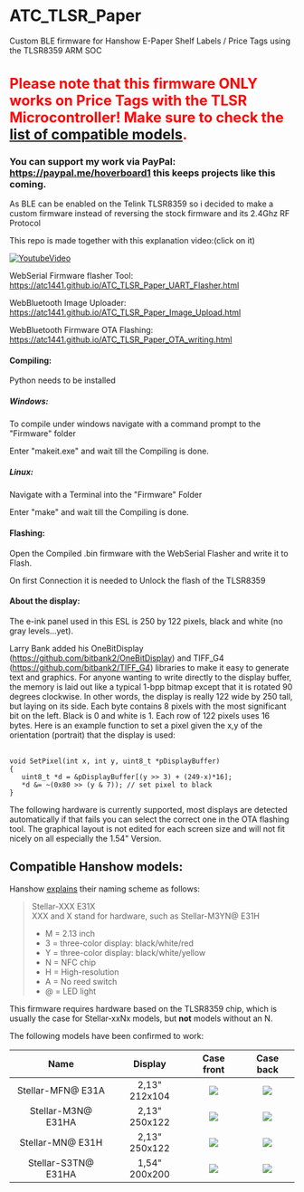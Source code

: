 # ATC_TLSR_Paper
Custom BLE firmware for Hanshow E-Paper Shelf Labels / Price Tags using the TLSR8359 ARM SOC

<h1 style="color:red;font-size:25px;">Please note that this firmware ONLY works on Price Tags with the TLSR Microcontroller! Make sure to check the <a href="#compatible-hanshow-models">list of compatible models</a>.</h1>


### You can support my work via PayPal: https://paypal.me/hoverboard1 this keeps projects like this coming.

As BLE can be enabled on the Telink TLSR8359 so i decided to make a custom firmware instead of reversing the stock firmware and its 2.4Ghz RF Protocol

This repo is made together with this explanation video:(click on it)

[![YoutubeVideo](https://img.youtube.com/vi/ANHz7EgWx7k/0.jpg)](https://www.youtube.com/watch?v=ANHz7EgWx7k)


WebSerial Firmware flasher Tool: 
https://atc1441.github.io/ATC_TLSR_Paper_UART_Flasher.html

WebBluetooth Image Uploader:
https://atc1441.github.io/ATC_TLSR_Paper_Image_Upload.html

WebBluetooth Firmware OTA Flashing:
https://atc1441.github.io/ATC_TLSR_Paper_OTA_writing.html

#### Compiling:
Python needs to be installed
##### Windows:
To compile under windows navigate with a command prompt to the "Firmware" folder

Enter "makeit.exe" and wait till the Compiling is done.


##### Linux:
Navigate with a Terminal into the "Firmware" Folder

Enter "make" and wait till the Compiling is done.

#### Flashing:
Open the Compiled .bin firmware with the WebSerial Flasher and write it to Flash.

On first Connection it is needed to Unlock the flash of the TLSR8359

#### About the display:
The e-ink panel used in this ESL is 250 by 122 pixels, black and white (no gray levels...yet).

Larry Bank added his OneBitDisplay (https://github.com/bitbank2/OneBitDisplay) and TIFF_G4 (https://github.com/bitbank2/TIFF_G4) libraries to make it easy to generate text and graphics. For anyone wanting to write directly to the display buffer, the memory is laid out like a typical 1-bpp bitmap except that it is rotated 90 degrees clockwise. In other words, the display is really 122 wide by 250 tall, but laying on its side. Each byte contains 8 pixels with the most significant bit on the left. Black is 0 and white is 1. Each row of 122 pixels uses 16 bytes. Here is an example function to set a pixel given the x,y of the orientation (portrait) that the display is used:<br>
<br>
```
void SetPixel(int x, int y, uint8_t *pDisplayBuffer)
{
   uint8_t *d = &pDisplayBuffer[(y >> 3) + (249-x)*16];
   *d &= ~(0x80 >> (y & 7)); // set pixel to black
}
```


The following hardware is currently supported,
most displays are detected automatically if that fails you can select the correct one in the OTA flashing tool.
The graphical layout is not edited for each screen size and will not fit nicely on all especially the 1.54" Version.

## Compatible Hanshow models:
Hanshow [explains](https://fcc.report/FCC-ID/2AHB5-M3NT/4535921.pdf) their naming scheme as follows:
> Stellar-XXX E31X  
> XXX and X stand for hardware, such as Stellar-M3YN@ E31H
> - M = 2.13 inch
> - 3 = three-color display: black/white/red
> - Y = three-color display: black/white/yellow
> - N = NFC chip
> - H = High-resolution
> - A = No reed switch
> - @ = LED light

This firmware requires hardware based on the TLSR8359 chip, which is usually the case for Stellar-xxNx models, but **not** models without an N.

The following models have been confirmed to work:

|        Name         |    Display    |                    Case front                     |                    Case back                     |
| :-----------------: | :-----------: | :-----------------------------------------------: | :----------------------------------------------: |
|  Stellar-MFN@ E31A  | 2,13" 212x104 | ![](/Compatible_models/Stellar-MFN%40_Front.jpg)  | ![](/Compatible_models/Stellar-MFN%40_Back.jpg)  |
| Stellar-M3N@ E31HA  | 2,13" 250x122 | ![](/Compatible_models/Stellar-M3N%40_Front.jpg)  | ![](/Compatible_models/Stellar-M3N%40_Back.jpg)  |
|  Stellar-MN@ E31H   | 2,13" 250x122 |  ![](/Compatible_models/Stellar-MN%40_Front.jpg)  |  ![](/Compatible_models/Stellar-MN%40_Back.jpg)  |
| Stellar-S3TN@ E31HA | 1,54" 200x200 | ![](/Compatible_models/Stellar-S3TN%40_Front.jpg) | ![](/Compatible_models/Stellar-S3TN%40_Back.jpg) |

